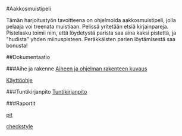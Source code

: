 #Aakkosmuistipeli
 
Tämän harjoitustyön tavoitteena on ohjelmoida aakkosmuistipeli, jolla pelaaja voi treenata muistiaan.
Pelissä yritetään etsiä kirjainpareja. 
Pistelasku toimii niin, että löydetystä parista saa aina kaksi pistettä,
ja "hudista" yhden miinuspisteen. Peräkkäisten parien löytämisestä saa bonusta!

##Dokumentaatio

###Aihe ja rakenne
[Aiheen ja ohjelman rakenteen kuvaus](dokumentaatio/aiheenKuvausJaRakenne.md)

[Käyttöohje](dokumentaatio/kayttoohje.md)

###Tuntikirjanpito
[Tuntikirjanpito](dokumentaatio/tuntikirjanpito.md)

###Raportit

[pit](https://htmlpreview.github.io/?https://github.com/MaijaMahlamaki/Aakkosmuistipeli/blob/master/dokumentaatio/pit-raportti/index.html)

[checkstyle](https://htmlpreview.github.io/?https://github.com/MaijaMahlamaki/Aakkosmuistipeli/blob/master/dokumentaatio/checkstyle-raportti/checkstyle.html)
